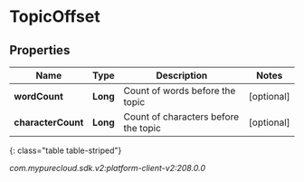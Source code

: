 # TopicOffset


## Properties

| Name | Type | Description | Notes |
| ------------ | ------------- | ------------- | ------------- |
| **wordCount** | **Long** | Count of words before the topic  |  [optional] |
| **characterCount** | **Long** | Count of characters before the topic  |  [optional] |
{: class="table table-striped"}




_com.mypurecloud.sdk.v2:platform-client-v2:208.0.0_
